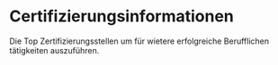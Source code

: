 # Certifizierungsinformationen
Die Top Zertifizierungsstellen um für wietere erfolgreiche Berufflichen tätigkeiten auszuführen.
